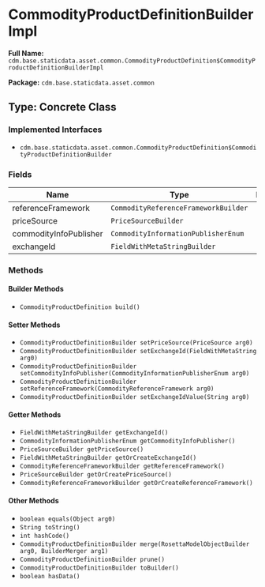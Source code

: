 # CommodityProductDefinitionBuilderImpl

**Full Name:** `cdm.base.staticdata.asset.common.CommodityProductDefinition$CommodityProductDefinitionBuilderImpl`

**Package:** `cdm.base.staticdata.asset.common`

## Type: Concrete Class

### Implemented Interfaces

- `cdm.base.staticdata.asset.common.CommodityProductDefinition$CommodityProductDefinitionBuilder`

### Fields

| Name | Type | Description |
|------|------|-------------|
| referenceFramework | `CommodityReferenceFrameworkBuilder` |  |
| priceSource | `PriceSourceBuilder` |  |
| commodityInfoPublisher | `CommodityInformationPublisherEnum` |  |
| exchangeId | `FieldWithMetaStringBuilder` |  |

### Methods

#### Builder Methods

- `CommodityProductDefinition build()`

#### Setter Methods

- `CommodityProductDefinitionBuilder setPriceSource(PriceSource arg0)`
- `CommodityProductDefinitionBuilder setExchangeId(FieldWithMetaString arg0)`
- `CommodityProductDefinitionBuilder setCommodityInfoPublisher(CommodityInformationPublisherEnum arg0)`
- `CommodityProductDefinitionBuilder setReferenceFramework(CommodityReferenceFramework arg0)`
- `CommodityProductDefinitionBuilder setExchangeIdValue(String arg0)`

#### Getter Methods

- `FieldWithMetaStringBuilder getExchangeId()`
- `CommodityInformationPublisherEnum getCommodityInfoPublisher()`
- `PriceSourceBuilder getPriceSource()`
- `FieldWithMetaStringBuilder getOrCreateExchangeId()`
- `CommodityReferenceFrameworkBuilder getReferenceFramework()`
- `PriceSourceBuilder getOrCreatePriceSource()`
- `CommodityReferenceFrameworkBuilder getOrCreateReferenceFramework()`

#### Other Methods

- `boolean equals(Object arg0)`
- `String toString()`
- `int hashCode()`
- `CommodityProductDefinitionBuilder merge(RosettaModelObjectBuilder arg0, BuilderMerger arg1)`
- `CommodityProductDefinitionBuilder prune()`
- `CommodityProductDefinitionBuilder toBuilder()`
- `boolean hasData()`

